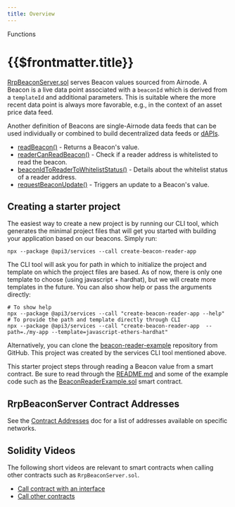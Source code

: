 ```yaml
---
title: Overview
---
```


<TitleSpan>Functions</TitleSpan>

# {{$frontmatter.title}}

<TocHeader />
<TOC class="table-of-contents" :include-level="[2,3]" />

[RrpBeaconServer.sol](https://github.com/api3dao/airnode/blob/master/packages/airnode-protocol/contracts/rrp/requesters/RrpBeaconServer.sol)
serves Beacon values sourced from Airnode. A Beacon is a live data point
associated with a `beaconId` which is derived from a `templateId` and additional
parameters. This is suitable where the more recent data point is always more
favorable, e.g., in the context of an asset price data feed.

Another definition of Beacons are single-Airnode data feeds that can be used
individually or combined to build decentralized data feeds or
[dAPIs](../#dapis-building-on-beacons).

- [readBeacon()](./read-beacon.md) - Returns a Beacon's value.
- [readerCanReadBeacon()](./reader-can-read-beacon.md) - Check if a reader
  address is whitelisted to read the beacon.
- [beaconIdToReaderToWhitelistStatus()](./beaconid-reader-whiteliststatus.md) -
  Details about the whitelist status of a reader address.
- [requestBeaconUpdate()](./request-beacon-update.md) - Triggers an update to a
  Beacon's value.

## Creating a starter project

The easiest way to create a new project is by running our CLI tool, which
generates the minimal project files that will get you started with building your
application based on our beacons. Simply run:

```
npx --package @api3/services --call create-beacon-reader-app
```

The CLI tool will ask you for path in which to initialize the project and
template on which the project files are based. As of now, there is only one
template to choose (using javascript + hardhat), but we will create more
templates in the future. You can also show help or pass the arguments directly:

```
# To show help
npx --package @api3/services --call "create-beacon-reader-app --help"
# To provide the path and template directly through CLI
npx --package @api3/services --call "create-beacon-reader-app  --path=./my-app --template=javascript-ethers-hardhat"
```

Alternatively, you can clone the
[beacon-reader-example](https://github.com/api3dao/beacon-reader-example)
repository from GitHub. This project was created by the services CLI tool
mentioned above.

This starter project steps through reading a Beacon value from a smart contract.
Be sure to read through the
[README.md](https://github.com/api3dao/beacon-reader-example/blob/main/README.md)
and some of the example code such as the
[BeaconReaderExample.sol](https://github.com/api3dao/beacon-reader-example/blob/main/contracts/BeaconReaderExample.sol)
smart contract.

## RrpBeaconServer Contract Addresses

See the [Contract Addresses](../reference/contract-addresses.md) doc for a list
of addresses available on specific networks.

## Solidity Videos

The following short videos are relevant to smart contracts when calling other
contracts such as `RrpBeaconServer.sol`.

- [Call contract with an interface](https://www.youtube.com/watch?v=tbjyc-VQaQo)
- [Call other contracts](https://www.youtube.com/watch?v=6aQErpWPLbk)
